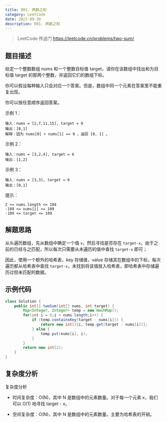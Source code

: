 ```yaml
---
title: 001. 两数之和
category: LeetCode
date: 2022-09-30
description: 001. 两数之和
---
```


> LeetCode 传送门 https://leetcode.cn/problems/two-sum/

## 题目描述

给定一个整数数组 nums 和一个整数目标值 target，请你在该数组中找出和为目标值 target 的那两个整数，并返回它们的数组下标。

你可以假设每种输入只会对应一个答案。但是，数组中同一个元素在答案里不能重复出现。

你可以按任意顺序返回答案。

示例 1：

```
输入：nums = [2,7,11,15], target = 9
输出：[0,1]
解释：因为 nums[0] + nums[1] == 9 ，返回 [0, 1] 。
```

示例 2：

```
输入：nums = [3,2,4], target = 6
输出：[1,2]
```

示例 3：

```
输入：nums = [3,3], target = 6
输出：[0,1]
```

提示：

```
2 <= nums.length <= 104
-109 <= nums[i] <= 109
-109 <= target <= 109
```

## 解题思路

从头遍历数组，先从数组中确定一个值 `x`，然后寻找是否存在 `target-x`，由于之前的已经与之匹配，所以每次只需要从未遍历的值中查找 `target-x` 即可；

因此，使用一个额外的哈希表，key 存储值，value 存储其在数组中的下标，每次遍历都从哈希表中查找 `target-x`，未找到将该值放入哈希表，即哈希表中存储遍历过但未匹配的数据。

## 示例代码

```java
class Solution {
    public int[] twoSum(int[] nums, int target) {
        Map<Integer, Integer> temp = new HashMap();
        for(int i = 0;i < nums.length;i++) {
            if (temp.containsKey(target - nums[i])) {
                return new int[]{i, temp.get(target - nums[i])};
            } else {
                temp.put(nums[i], i);
            }
        }
        return new int[2];
    }
}
```

## 复杂度分析

复杂度分析

- 时间复杂度：O(N)，其中 N 是数组中的元素数量。对于每一个元素 x，我们可以 O(1) 地寻找 target - x。

- 空间复杂度：O(N)，其中 N 是数组中的元素数量。主要为哈希表的开销。
